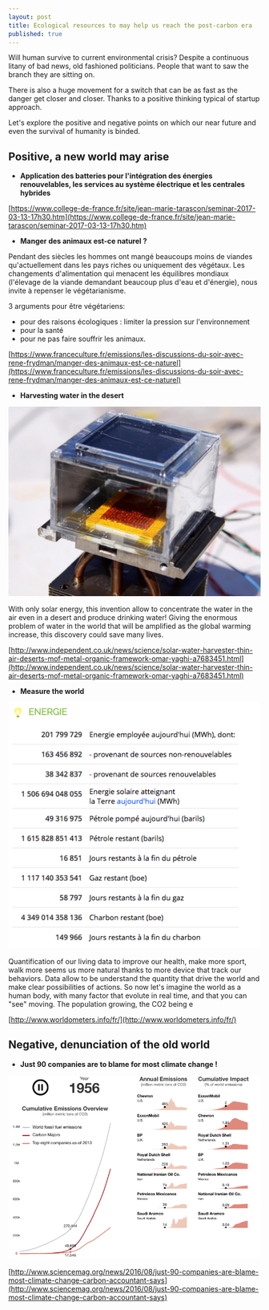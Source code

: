 ```yaml
---
layout: post
title: Ecological resources to may help us reach the post-carbon era
published: true
---
```


Will human survive to current environmental crisis? Despite a continuous litany of bad news, old fashioned politicians. People that want to saw the branch they are sitting on.

There is also a huge movement for a switch that can be as fast as the danger get closer and closer.
Thanks to a positive thinking typical of startup approach.

Let's explore the positive and negative points on which our near future and even the survival of humanity is binded.

## Positive, a new world may arise

* **Application des batteries pour l'intégration des énergies renouvelables, les services au système électrique et les centrales hybrides**

[https://www.college-de-france.fr/site/jean-marie-tarascon/seminar-2017-03-13-17h30.htm](https://www.college-de-france.fr/site/jean-marie-tarascon/seminar-2017-03-13-17h30.htm)

* **Manger des animaux est-ce naturel ?**

Pendant des siècles les hommes ont mangé beaucoups moins de viandes qu'actuellement dans les pays riches ou uniquement des végétaux. Les changements d'alimentation qui menacent les équilibres mondiaux (l'élevage de la viande demandant beaucoup plus d'eau et d'énergie), nous invite à repenser le végétarianisme.

3 arguments pour être végétariens:

* pour des raisons écologiques : limiter la pression sur l'environnement
* pour la santé
* pour ne pas faire souffrir les animaux.

[https://www.franceculture.fr/emissions/les-discussions-du-soir-avec-rene-frydman/manger-des-animaux-est-ce-naturel](https://www.franceculture.fr/emissions/les-discussions-du-soir-avec-rene-frydman/manger-des-animaux-est-ce-naturel)


* **Harvesting water in the desert**

<img src="../images/carbon-waterharvester.jpg" title="Harvesting water in the desert">

With only solar energy, this invention allow to concentrate the water in the air even in a desert and produce drinking water! Giving the enormous problem of water in the world that will be amplified as the global warming increase, this discovery could save many lives.


[http://www.independent.co.uk/news/science/solar-water-harvester-thin-air-deserts-mof-metal-organic-framework-omar-yaghi-a7683451.html](http://www.independent.co.uk/news/science/solar-water-harvester-thin-air-deserts-mof-metal-organic-framework-omar-yaghi-a7683451.html)

* **Measure the world**

<img  src="../images/carbon-data.png" title="world data in realtime">

Quantification of our living data to improve our health, make more sport, walk more seems us more natural thanks to more device that track our behaviors.
Data allow to be understand the quantity that drive the world and make clear possibilities of actions. So now let's imagine the world as a human body, with many factor that evolute in real time,  and that you can "see" moving. The population growing, the CO2 being e

[http://www.worldometers.info/fr/](http://www.worldometers.info/fr/)

## Negative, denunciation of the old world

* **Just 90 companies are to blame for most climate change !**


<img src="../images/carbon-companies.png" title="Diagram of the contribution of major oil companies to most of carbon emission since last century">

[http://www.sciencemag.org/news/2016/08/just-90-companies-are-blame-most-climate-change-carbon-accountant-says](http://www.sciencemag.org/news/2016/08/just-90-companies-are-blame-most-climate-change-carbon-accountant-says)
